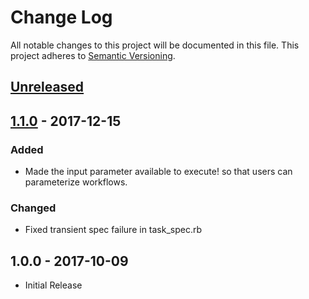 # Change Log

All notable changes to this project will be documented in this file.
This project adheres to [Semantic Versioning](http://semver.org/).

## [Unreleased]

## [1.1.0] - 2017-12-15

### Added
- Made the input parameter available to execute! so that users can parameterize workflows.

### Changed
- Fixed transient spec failure in task_spec.rb

## 1.0.0 - 2017-10-09

* Initial Release

[Unreleased]: https://github.com/civisanalytics/mistral_client/compare/v1.1.0...HEAD
[1.1.0]: https://github.com/civisanalytics/mistral_client/compare/v1.0.0...v1.1.0
